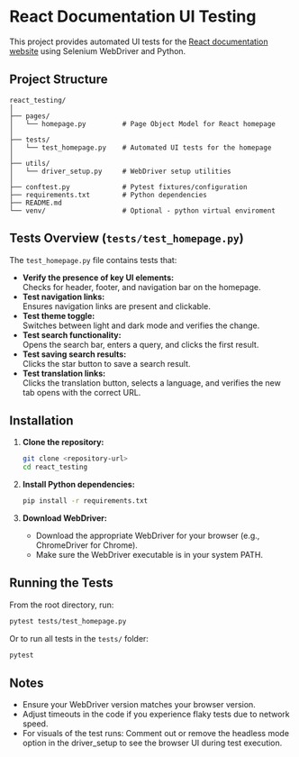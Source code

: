 # React Documentation UI Testing

This project provides automated UI tests for the [React documentation website](https://react.dev) using Selenium WebDriver and Python.

## Project Structure

```
react_testing/
│
├── pages/
│   └── homepage.py         # Page Object Model for React homepage
│
├── tests/
│   └── test_homepage.py    # Automated UI tests for the homepage
│
├── utils/
│   └── driver_setup.py     # WebDriver setup utilities
│
├── conftest.py             # Pytest fixtures/configuration
├── requirements.txt        # Python dependencies
├── README.md
└── venv/                   # Optional - python virtual enviroment
```

## Tests Overview (`tests/test_homepage.py`)

The `test_homepage.py` file contains tests that:

- **Verify the presence of key UI elements:**  
  Checks for header, footer, and navigation bar on the homepage.
- **Test navigation links:**  
  Ensures navigation links are present and clickable.
- **Test theme toggle:**  
  Switches between light and dark mode and verifies the change.
- **Test search functionality:**  
  Opens the search bar, enters a query, and clicks the first result.
- **Test saving search results:**  
  Clicks the star button to save a search result.
- **Test translation links:**  
  Clicks the translation button, selects a language, and verifies the new tab opens with the correct URL.

## Installation

1. **Clone the repository:**

   ```bash
   git clone <repository-url>
   cd react_testing
   ```

2. **Install Python dependencies:**

   ```bash
   pip install -r requirements.txt
   ```

3. **Download WebDriver:**

   - Download the appropriate WebDriver for your browser (e.g., ChromeDriver for Chrome).
   - Make sure the WebDriver executable is in your system PATH.

## Running the Tests

From the root directory, run:

```bash
pytest tests/test_homepage.py
```

Or to run all tests in the `tests/` folder:

```bash
pytest
```

## Notes

- Ensure your WebDriver version matches your browser version.
- Adjust timeouts in the code if you experience flaky tests due to network speed.
- For visuals of the test runs: Comment out or remove the headless mode option in the  driver_setup to see the browser UI during test execution.